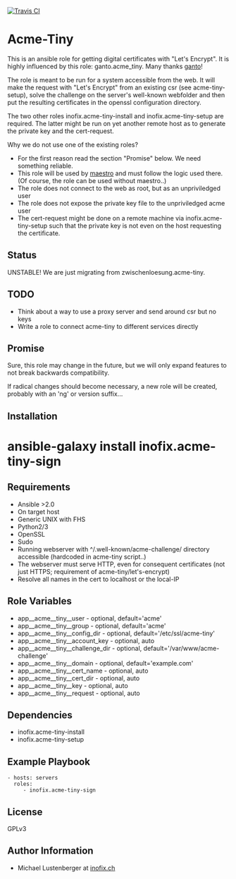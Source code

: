 
[![Travis CI](https://img.shields.io/travis/inofix/ansible-acme-tiny-sign.svg?style=flat)](http://travis-ci.org/inofix/ansible-acme-tiny-sign)


Acme-Tiny
=========

This is an ansible role for getting digital certificates with "Let's Encrypt". It is highly influenced by this role: ganto.acme\_tiny. Many thanks [ganto](https://linuxmonk.ch/)!

The role is meant to be run for a system accessible from the web. It will make the request with "Let's Encrypt" from an existing csr (see acme-tiny-setup), solve the challenge on the server's well-known webfolder and then put the resulting certificates in the openssl configuration directory.

The two other roles inofix.acme-tiny-install and inofix.acme-tiny-setup are required. The latter might be run on yet another remote host as to generate the private key and the cert-request.

Why we do not use one of the existing roles?

* For the first reason read the section "Promise" below. We need something reliable.
* This role will be used by [maestro](https://github.com/inofix/maestro) and must follow the logic used there. (Of course, the role can be used without maestro..)
* The role does not connect to the web as root, but as an unpriviledged user
* The role does not expose the private key file to the unpriviledged acme user
* The cert-request might be done on a remote machine via inofix.acme-tiny-setup such that the private key is not even on the host requesting the certificate.

Status
------

UNSTABLE! We are just migrating from zwischenloesung.acme-tiny.

TODO
----

* Think about a way to use a proxy server and send around csr but no keys
* Write a role to connect acme-tiny to different services directly

Promise
-------

Sure, this role may change in the future, but we will only expand features to not break backwards compatibility.

If radical changes should become necessary, a new role will be created, probably with an 'ng' or version suffix...

Installation
------------

 # ansible-galaxy install inofix.acme-tiny-sign

Requirements
------------

* Ansible >2.0
* On target host
 * Generic UNIX with FHS
 * Python2/3
 * OpenSSL
 * Sudo
 * Running webserver with ^/.well-known/acme-challenge/ directory accessible (hardcoded in acme-tiny script..)
 * The webserver must serve HTTP, even for consequent certificates (not just HTTPS; requirement of acme-tiny/let's-encrypt)
 * Resolve all names in the cert to localhost or the local-IP

Role Variables
--------------

* app\_\_acme\_\_tiny\_\_user - optional, default='acme'
* app\_\_acme\_\_tiny\_\_group - optional, default='acme'
* app\_\_acme\_\_tiny\_\_config\_dir - optional, default='/etc/ssl/acme-tiny'
* app\_\_acme\_\_tiny\_\_account\_key - optional, auto
* app\_\_acme\_\_tiny\_\_challenge\_dir - optional, default='/var/www/acme-challenge'
* app\_\_acme\_\_tiny\_\_domain - optional, default='example.com'
* app\_\_acme\_\_tiny\_\_cert\_name - optional, auto
* app\_\_acme\_\_tiny\_\_cert\_dir - optional, auto
* app\_\_acme\_\_tiny\_\_key - optional, auto
* app\_\_acme\_\_tiny\_\_request - optional, auto

Dependencies
------------

* inofix.acme-tiny-install
* inofix.acme-tiny-setup

Example Playbook
----------------

    - hosts: servers
      roles:
         - inofix.acme-tiny-sign

License
-------

GPLv3

Author Information
------------------

* Michael Lustenberger at [inofix.ch](http://www.inofix.ch)
